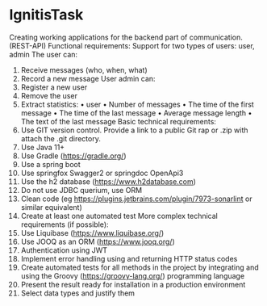 # IgnitisTask
Creating working applications for the backend part of communication. (REST-API)
Functional requirements:
Support for two types of users: user, admin
The user can:
1. Receive messages (who, when, what)
2. Record a new message
User admin can:
1. Register a new user
2. Remove the user
3. Extract statistics:
• user
• Number of messages
• The time of the first message
• The time of the last message
• Average message length
• The text of the last message
Basic technical requirements:
1. Use GIT version control. Provide a link to a public Git rap or .zip with
attach the .git directory.
2. Use Java 11+
3. Use Gradle (https://gradle.org/)
4. Use a spring boot
5. Use springfox Swagger2 or springdoc OpenApi3
6. Use the h2 database (https://www.h2database.com)
7. Do not use JDBC querium, use ORM
8. Clean code (eg https://plugins.jetbrains.com/plugin/7973-sonarlint or similar
equivalent)
9. Create at least one automated test
More complex technical requirements (if possible):
1. Use Liquibase (https://www.liquibase.org/)
2. Use JOOQ as an ORM (https://www.jooq.org/)
3. Authentication using JWT
4. Implement error handling using and returning HTTP status codes
5. Create automated tests for all methods in the project by integrating and
using the Groovy (https://groovy-lang.org/) programming language
6. Present the result ready for installation in a production environment
7. Select data types and justify them
